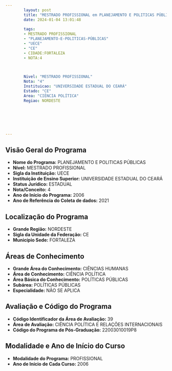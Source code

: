 ```yaml
---
        layout: post
        title: "MESTRADO PROFISSIONAL em PLANEJAMENTO E POLITICAS PÚBLICAS na UECE  "
        date: 2024-01-04 13:01:48
     
        tags:
        - MESTRADO PROFISSIONAL
        - "PLANEJAMENTO-E-POLITICAS-PÚBLICAS"
        - "UECE"
        - "CE"
        - CIDADE:FORTALEZA
        - NOTA:4
        
       

        Nivel: "MESTRADO PROFISSIONAL"
        Nota: "4"
        Instituicao: "UNIVERSIDADE ESTADUAL DO CEARÁ"
        Estado: "CE"
        Area: "CIÊNCIA POLÍTICA"
        Regiao: NORDESTE
        
        
        
        
        
        
---
```

## Visão Geral do Programa
- **Nome do Programa:** PLANEJAMENTO E POLITICAS PÚBLICAS
- **Nível:** MESTRADO PROFISSIONAL
- **Sigla da Instituição:** UECE
- **Instituição de Ensino Superior:** UNIVERSIDADE ESTADUAL DO CEARÁ
- **Status Jurídico:** ESTADUAL
- **Nota/Conceito:** 4
- **Ano de Início do Programa:** 2006
- **Ano de Referência do Coleta de dados:** 2021

## Localização do Programa
- **Grande Região:** NORDESTE
- **Sigla da Unidade da Federação:** CE
- **Município Sede:** FORTALEZA

## Áreas de Conhecimento
- **Grande Área do Conhecimento:** CIÊNCIAS HUMANAS
- **Área de Conhecimento:** CIÊNCIA POLÍTICA
- **Área Básica do Conhecimento:** POLÍTICAS PÚBLICAS
- **Subárea:** POLÍTICAS PÚBLICAS
- **Especialidade:** NÃO SE APLICA

## Avaliação e Código do Programa
- **Código Identificador da Área de Avaliação:** 39
- **Área de Avaliação:** CIÊNCIA POLÍTICA E RELAÇÕES INTERNACIONAIS
- **Código do Programa de Pós-Graduação:** 22003010019P8


## Modalidade e Ano de Início do Curso
- **Modalidade do Programa:** PROFISSIONAL
- **Ano de Início de Cada Curso:** 2006
